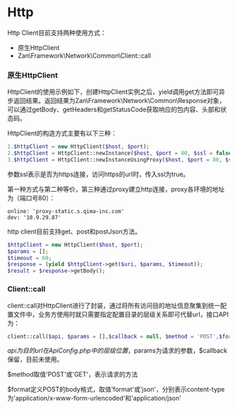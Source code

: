 # Http

Http Client目前支持两种使用方式：

* 原生HttpClient
* Zan\Framework\Network\Common\Client::call

### 原生HttpClient

HttpClient的使用示例如下，创建HttpClient实例之后，yield调用get方法即可异步返回结果。返回结果为Zan\Framework\Network\Common\Response对象，可以通过getBody、getHeaders和getStatusCode获取响应的包内容、头部和状态码。

HttpClient的构造方式主要有以下三种：

```php
1.$httpClient = new HttpClient($host, $port);
2.$httpClient = HttpClient::newInstance($host, $port = 80, $ssl = false);
3.$httpClient = HttpClient::newInstanceUsingProxy($host, $port = 80, $ssl = false);
```

参数ssl表示是否为https连接，访问https的url时，传入ssl为true。

第一种方式与第二种等价，第三种通过proxy建立http连接，proxy各环境的地址为（端口号80）：

```
online: 'proxy-static.s.qima-inc.com'
dev: '10.9.29.87'
```

http client目前支持get、post和postJson方法。

```php
$httpClient = new HttpClient($host, $port);
$params = [];
$timeout = 60;
$response = (yield $httpClient->get($uri, $params, $timeout));
$result = $response->getBody();
```

### Client::call

client::call对HttpClient进行了封装，通过将所有访问目的地址信息聚集到统一配置文件中，业务方使用时就只需要指定配置目录的层级关系即可代替url，接口API为：

```php
client::call($api, $params = [],$callback = null, $method = 'POST',$format='form')
```

$api为目的url在ApiConfig.php中的层级位置，$params为请求的参数，$callback保留，目前未使用。

$method取值'POST'或'GET'，表示请求的方法

$format定义POST的body格式，取值'format'或'json'，分别表示content-type为'application/x-www-form-urlencoded'和'application/json'

